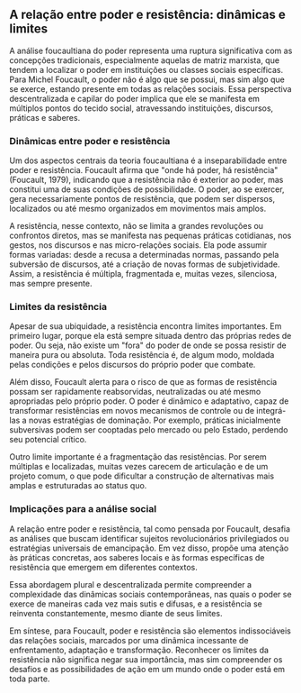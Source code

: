 
## A relação entre poder e resistência: dinâmicas e limites

A análise foucaultiana do poder representa uma ruptura significativa com as concepções tradicionais, especialmente aquelas de matriz marxista, que tendem a localizar o poder em instituições ou classes sociais específicas. Para Michel Foucault, o poder não é algo que se possui, mas sim algo que se exerce, estando presente em todas as relações sociais. Essa perspectiva descentralizada e capilar do poder implica que ele se manifesta em múltiplos pontos do tecido social, atravessando instituições, discursos, práticas e saberes.

### Dinâmicas entre poder e resistência

Um dos aspectos centrais da teoria foucaultiana é a inseparabilidade entre poder e resistência. Foucault afirma que "onde há poder, há resistência" (Foucault, 1979), indicando que a resistência não é exterior ao poder, mas constitui uma de suas condições de possibilidade. O poder, ao se exercer, gera necessariamente pontos de resistência, que podem ser dispersos, localizados ou até mesmo organizados em movimentos mais amplos.

A resistência, nesse contexto, não se limita a grandes revoluções ou confrontos diretos, mas se manifesta nas pequenas práticas cotidianas, nos gestos, nos discursos e nas micro-relações sociais. Ela pode assumir formas variadas: desde a recusa a determinadas normas, passando pela subversão de discursos, até a criação de novas formas de subjetividade. Assim, a resistência é múltipla, fragmentada e, muitas vezes, silenciosa, mas sempre presente.

### Limites da resistência

Apesar de sua ubiquidade, a resistência encontra limites importantes. Em primeiro lugar, porque ela está sempre situada dentro das próprias redes de poder. Ou seja, não existe um "fora" do poder de onde se possa resistir de maneira pura ou absoluta. Toda resistência é, de algum modo, moldada pelas condições e pelos discursos do próprio poder que combate.

Além disso, Foucault alerta para o risco de que as formas de resistência possam ser rapidamente reabsorvidas, neutralizadas ou até mesmo apropriadas pelo próprio poder. O poder é dinâmico e adaptativo, capaz de transformar resistências em novos mecanismos de controle ou de integrá-las a novas estratégias de dominação. Por exemplo, práticas inicialmente subversivas podem ser cooptadas pelo mercado ou pelo Estado, perdendo seu potencial crítico.

Outro limite importante é a fragmentação das resistências. Por serem múltiplas e localizadas, muitas vezes carecem de articulação e de um projeto comum, o que pode dificultar a construção de alternativas mais amplas e estruturadas ao status quo.

### Implicações para a análise social

A relação entre poder e resistência, tal como pensada por Foucault, desafia as análises que buscam identificar sujeitos revolucionários privilegiados ou estratégias universais de emancipação. Em vez disso, propõe uma atenção às práticas concretas, aos saberes locais e às formas específicas de resistência que emergem em diferentes contextos.

Essa abordagem plural e descentralizada permite compreender a complexidade das dinâmicas sociais contemporâneas, nas quais o poder se exerce de maneiras cada vez mais sutis e difusas, e a resistência se reinventa constantemente, mesmo diante de seus limites.

Em síntese, para Foucault, poder e resistência são elementos indissociáveis das relações sociais, marcados por uma dinâmica incessante de enfrentamento, adaptação e transformação. Reconhecer os limites da resistência não significa negar sua importância, mas sim compreender os desafios e as possibilidades de ação em um mundo onde o poder está em toda parte.
```
